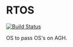 RTOS
====


[![Build Status](https://travis-ci.org/eitos/RTOS.svg?branch=master)](https://travis-ci.org/eitos/RTOS)

OS to pass OS's on AGH.
